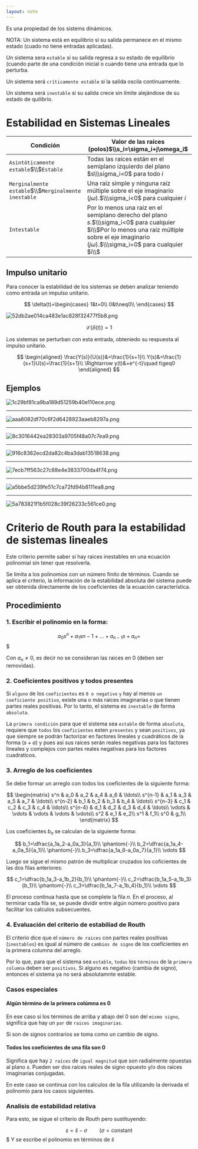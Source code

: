```yaml
---
layout: note
---
```


Es una propiedad de los sistems dinámicos.

NOTA: Un sistema está en equilibrio si su salida permanece en el mismo estado (cuado no tiene entradas aplicadas).

Un sistema sera `estable` si su salida regresa a su estado de equilibrio (cuando parte de una condición inicial o cuando tiene una entrada que lo perturba.

Un sistema será `críticamente estable` si la salida oscila continuamente.

Un sistema será `inestable` si su salida crece sin límite alejándose de su estado de quilibrio.


# Estabilidad en Sistemas Lineales
|Condición|Valor de las raíces (polos)$\\s_i=\sigma_i+j\omega_i$|
|-|-|
|`Asintóticamente estable`$\\$`Estable`|Todas las raíces están en el semiplano izquierdo del plano $s\\\sigma_i<0$ para todo $i$| 
|`Merginalmente estable`$\\$`Merginalmente inestable`|Una raíz simple y ninguna raíz múltiple sobre el eje imaginario $(j\omega)$.$\\\sigma_i<0$ para cualquier $i$| 
|`Intestable`|Por lo menos una raíz en el semiplano derecho del plano $s$.$\\\sigma_i<0$ para cualquier $i\\$Por lo menos una raíz múltiple sobre el eje imaginario $(j\omega)$.$\\\sigma_i=0$ para cualquier $i\\$|

## Impulso unitario
Para conocer la estabilidad de los sistemas se deben analizar teniendo como entrada un impulso unitario.

$$
\delta(t)=\begin{cases}
1&t=0\\
0&t\neq0\\
\end{cases}
$$

![52db2ae014ca483e1ac828f32477f5b8.png](../../img/b8592f986eb24bc5b49bfdf2d95d7661.png)

$$
\mathcal{L}\{\delta(t)\}=1
$$

Los sistemas se perturban con esta entrada, obteniedo su respuesta al impulso unitario.

$$
\begin{aligned}
\frac{Y(s)}{U(s)}&=\frac{1}{s+1}\\
Y(s)&=\frac{1}{s+1}U(s)=\frac{1}{s+1}\\
\Rightarrow y(t)&=e^{-t}\quad t\geq0
\end{aligned}
$$


## Ejemplos
![1c29bf81ca9ba189d51259b40e110ece.png](../../img/dd6a9474e01c4abcbd90fb4e72f86e38.png)
* * *
![aaa8082df70c6f2d6428923aaeb8297a.png](../../img/e6fa1f28268243cbafeb803a8b3cd44e.png)
* * *
![8c3016442ea28303a9705f48a07c7ea9.png](../../img/3e0cc178f43f41d0bb3582fed5076c18.png)
* * *
![916c8362ecd2da82c4ba3dab13518638.png](../../img/8aa334d4bda54c589a0bc339445712bd.png)
* * *
![7ecb7ff563c27c88e4e3833700da4f74.png](../../img/ac8d5d85885f4240a0b9050109966fd7.png)
* * *
![a5bbe5d239fe51c7ca72fd94b8111ea8.png](../../img/a4512b17303e4a1b86933fb885819045.png)
* * *
![5a783821f1b5f028c39f26233c561ce0.png](../../img/91538575f511423d8ce3a9953b9fff92.png)

# Criterio de Routh para la estabilidad de sistemas lineales
Este criterio permite saber si hay raices inestables en una ecuación polinomial sin tener que resolverla.

Se limita a los polinomios con un número finito de términos. Cuando se aplica el criterio, la información de la estabilidad absoluta del sistema puede ser obtenida directamente de los coeficientes de la ecuación característica.

## Procedimiento
### 1. Escribir el polinomio en la forma:

$$a_0s^n+a_1s{n-1}+\ldots+a_{n-1}s+a_n=$$
$

Con $a_n\neq0$, es decir no se consideran las raices en 0 (deben ser removidas).

### 2. Coeficientes positivos y todos presentes
Si `alguno` de los `coeficientes` es `0 o negativo` `y` hay al menos `un` `coeficiente positivo`, existe una o más raices imaginarias o que tienen partes reales positivas. Por lo tanto, el sistema es `inestable` de forma `absoluta`.

La `primera condición` para que el sistema sea `estable` de forma `absoluta`, requiere que `todos` los `coeficientes` esten `presentes` y sean `positivos`, ya que siempre se podrán factorizar en factores lineales y cuadráticos de la forma $(s+a)$  y pues así sus raices serán reales negativas para los factores lineales y complejos con partes reales negativas para los factores cuadraticos.

### 3. Arreglo de los coeficientes
Se debe formar un arreglo con todos los coeficientes de la siguiente forma:

$$
\begin{matrix}
s^n & a_0 & a_2 & a_4 & a_6 & \ldots\\
s^{n-1} & a_1 & a_3 & a_5 & a_7 & \ldots\\
s^{n-2} & b_1 & b_2 & b_3 & b_4 & \ldots\\
s^{n-3} & c_1 & c_2 & c_3 & c_4 & \ldots\\
s^{n-4} & d_1 & d_2 & d_3 & d_4 & \ldots\\
\vdots & \vdots & \vdots & \vdots & \vdots\\
s^2 & e_1 & e_2\\
s^1 & f_1\\
s^0 & g_1\\
\end{matrix}
$$


Los coeficientes $b_n$ se calculan de la siguiente forma:

$$
b_1=\dfrac{a_1a_2-a_0a_3}{a_1}\\
\phantom{-}\\
b_2=\dfrac{a_1a_4-a_0a_5}{a_1}\\
\phantom{-}\\
b_3=\dfrac{a_1a_6-a_0a_7}{a_1}\\
\vdots
$$

Luego se sigue el mismo patrón de multiplicar cruzados los coficientes de las dos filas anteriores:

$$
c_1=\dfrac{b_1a_3-a_1b_2}{b_1}\\
\phantom{-}\\
c_2=\dfrac{b_1a_5-a_1b_3}{b_1}\\
\phantom{-}\\
c_3=\dfrac{b_1a_7-a_1b_4}{b_1}\\
\vdots
$$

El proceso continua hasta que se complete la fila $n$. En el proceso, al terminar cada fila se, se puede dividir entre algún número positivo para facilitar los calculos subsecuentes.
### 4. Evaluación del criterio de estabiliad de Routh
El criterio dice que el `número de raices` con partes reales positivas (`inestables`) es igual al número de `cambios de signo` de los coeficientes en la primera columna del arreglo.

Por lo que, para que el sistema sea `estable`, `todas` los `términos` de la `primera columna` deben ser `positivos`. Si alguno es negativo (cambia de signo), entonces el sistema ya no será absolutamnte estable.

### Casos especiales
#### Algún término de la primera colúmna es 0
En ese caso si los términos de arriba y abajo del 0 son del `mismo signo`, significa que hay un `par` de `raices imaginarias`.

Si son de signos contrarios se toma como un cambio de signo.
#### Todos los coeficientes de una fila son 0
Significa que hay `2 raíces` de `igual magnitud` que son radialmente opuestas al plano $s$. Pueden ser dos raíces reales de signo opuesto y/o dos raíces imaginarias conjugadas.

En este caso se continua con los calculos de la fila utilizando la derivada el polinomio para los casos siguientes.

### Analisis de estabilidad relativa
Para esto, se sigue el criterio de Routh pero sustituyendo:

$$s=\hat{s}-\sigma\quad\quad(\sigma = \text{constant}$$
$
Y se escribe el polinomio en términos de $\hat{s}$